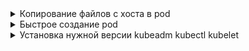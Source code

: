 <details>
<summary>Копирование файлов с хоста в pod</summary>

`kubectl cp filename namespace/podname:/path_pod`

Пример команды:

`kubectl cp demo-small-20170815.sql default/pgback:/tmp`

</details>

<details>
<summary>Быстрое создание pod</summary>

`kubectl run -it podname --image=image -- bash`

Пример команды:

`kubectl run -it pgto --image=registry.developers.crunchydata.com/crunchydata/crunchy-postgres:ubi8-16.1-0 -- bash`

</details>

<details>
<summary>Установка нужной версии kubeadm kubectl kubelet</summary>

Используем официальный старый репо который больше не поддерживается:

`curl -s https://packages.cloud.google.com/apt/doc/apt-key.gpg | sudo apt-key add -`

`sudo apt-add-repository "deb http://apt.kubernetes.io/ kubernetes-xenial main"`

`sudo apt-get update`

`sudo apt-get install -qy kubeadm=1.23.5-00 kubectl=1.23.5-00 kubelet=1.23.5-00`

</details>